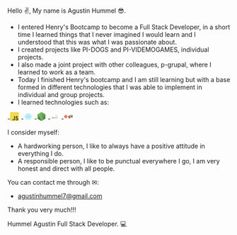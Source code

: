Hello ✌, My name is Agustin Hummel 😎.

- I entered Henry's Bootcamp to become a Full Stack Developer, in a short time I learned things that I never imagined I would learn and I understood that this was what I was passionate about. 
- I created projects like PI-DOGS and PI-VIDEMOGAMES, individual projects. 
- I also made a joint project with other colleagues, p-grupal, where I learned to work as a team. 
- Today I finished Henry's bootcamp and I am still learning but with a base formed in different technologies that I was able to implement in individual and group projects. 
- I learned technologies such as:  

-<code><img height="20" src="https://raw.githubusercontent.com/github/explore/80688e429a7d4ef2fca1e82350fe8e3517d3494d/topics/javascript/javascript.png"></code>
-<code><img height="20" src="https://raw.githubusercontent.com/github/explore/80688e429a7d4ef2fca1e82350fe8e3517d3494d/topics/react/react.png"></code>
-<code><img height="20" src="https://raw.githubusercontent.com/github/explore/80688e429a7d4ef2fca1e82350fe8e3517d3494d/topics/nodejs/nodejs.png"></code>
-<code><img height="20" src="https://raw.githubusercontent.com/github/explore/80688e429a7d4ef2fca1e82350fe8e3517d3494d/topics/mysql/mysql.png"></code>
-<code><img height="20" src="https://raw.githubusercontent.com/github/explore/80688e429a7d4ef2fca1e82350fe8e3517d3494d/topics/git/git.png"></code>

I consider myself:

 - A hardworking person, I like to always have a positive attitude in everything I do.
 - A responsible person, I like to be punctual everywhere I go, I am very honest and direct with all people.
 
 You can contact me through ✉: 
 
 - agustinhummel7@gmail.com
 
 Thank you very much!!!
 
 
 
 
 
 
 
 
 
 
 
 Hummel Agustin Full Stack Developer. 💻
